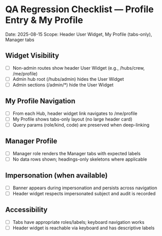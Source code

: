 # QA Regression Checklist — Profile Entry & My Profile

Date: 2025-08-15
Scope: Header User Widget, My Profile (tabs-only), Manager tabs

## Widget Visibility
- [ ] Non-admin routes show header User Widget (e.g., /hubs/crew, /me/profile)
- [ ] Admin hub root (/hubs/admin) hides the User Widget
- [ ] Admin sections (/admin/*) hide the User Widget

## My Profile Navigation
- [ ] From each Hub, header widget link navigates to /me/profile
- [ ] My Profile shows tabs-only layout (no large header card)
- [ ] Query params (role/kind, code) are preserved when deep-linking

## Manager Profile
- [ ] Manager role renders the Manager tabs with expected labels
- [ ] No data rows shown; headings-only skeletons where applicable

## Impersonation (when available)
- [ ] Banner appears during impersonation and persists across navigation
- [ ] Header widget respects impersonated subject and audit is recorded

## Accessibility
- [ ] Tabs have appropriate roles/labels; keyboard navigation works
- [ ] Header widget is reachable via keyboard and has descriptive labels
